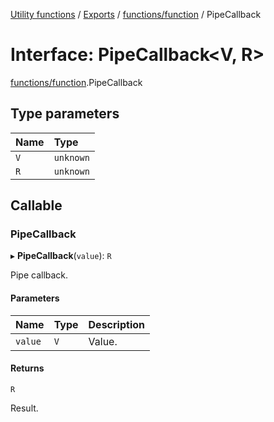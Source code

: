 [Utility functions](../index.md) / [Exports](../modules.md) / [functions/function](../modules/functions_function.md) / PipeCallback

# Interface: PipeCallback\<V, R\>

[functions/function](../modules/functions_function.md).PipeCallback

## Type parameters

| Name | Type |
| :------ | :------ |
| `V` | `unknown` |
| `R` | `unknown` |

## Callable

### PipeCallback

▸ **PipeCallback**(`value`): `R`

Pipe callback.

#### Parameters

| Name | Type | Description |
| :------ | :------ | :------ |
| `value` | `V` | Value. |

#### Returns

`R`

Result.
